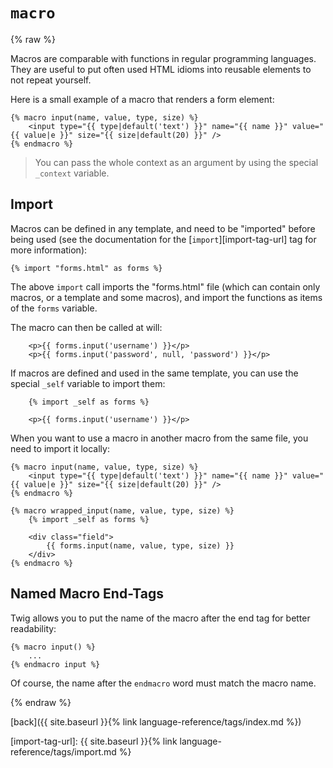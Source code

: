 `macro`
=======

{% raw %}

Macros are comparable with functions in regular programming languages. They are useful to put often used HTML idioms into reusable elements to not repeat yourself.

Here is a small example of a macro that renders a form element:

````twig
{% macro input(name, value, type, size) %}
    <input type="{{ type|default('text') }}" name="{{ name }}" value="{{ value|e }}" size="{{ size|default(20) }}" />
{% endmacro %}
````

> You can pass the whole context as an argument by using the special `_context` variable.

## Import

Macros can be defined in any template, and need to be "imported" before being used (see the documentation for the [`import`][import-tag-url] tag for more information):

````twig
{% import "forms.html" as forms %}
````

The above `import` call imports the "forms.html" file (which can contain only macros, or a template and some macros), and import the functions as items of the `forms` variable.

The macro can then be called at will:

````twig
    <p>{{ forms.input('username') }}</p>
    <p>{{ forms.input('password', null, 'password') }}</p>
````

If macros are defined and used in the same template, you can use the special `_self` variable to import them:

````twig
    {% import _self as forms %}

    <p>{{ forms.input('username') }}</p>
````

When you want to use a macro in another macro from the same file, you need to import it locally:

````twig
{% macro input(name, value, type, size) %}
    <input type="{{ type|default('text') }}" name="{{ name }}" value="{{ value|e }}" size="{{ size|default(20) }}" />
{% endmacro %}

{% macro wrapped_input(name, value, type, size) %}
    {% import _self as forms %}

    <div class="field">
        {{ forms.input(name, value, type, size) }}
    </div>
{% endmacro %}
````

## Named Macro End-Tags

Twig allows you to put the name of the macro after the end tag for better readability:

````twig
{% macro input() %}
    ...
{% endmacro input %}
````

Of course, the name after the `endmacro` word must match the macro name.

{% endraw %}

[back]({{ site.baseurl }}{% link language-reference/tags/index.md %})

[import-tag-url]: {{ site.baseurl }}{% link language-reference/tags/import.md %}
